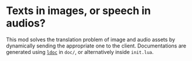 # Texts in images, or speech in audios?

This mod solves the translation problem of image and audio assets by dynamically sending the appropriate one to the client. Documentations are generated using [`ldoc`](https://lunarmodules.github.io/ldoc/manual/manual.md.html) in `doc/`, or alternatively inside `init.lua`.

